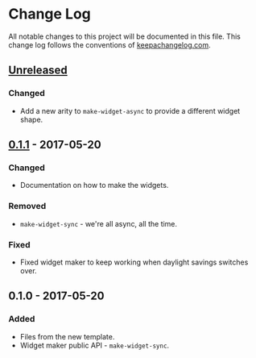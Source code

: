 # Change Log
All notable changes to this project will be documented in this file. This change log follows the conventions of [keepachangelog.com](http://keepachangelog.com/).

## [Unreleased]
### Changed
- Add a new arity to `make-widget-async` to provide a different widget shape.

## [0.1.1] - 2017-05-20
### Changed
- Documentation on how to make the widgets.

### Removed
- `make-widget-sync` - we're all async, all the time.

### Fixed
- Fixed widget maker to keep working when daylight savings switches over.

## 0.1.0 - 2017-05-20
### Added
- Files from the new template.
- Widget maker public API - `make-widget-sync`.

[Unreleased]: https://github.com/your-name/kafka-dirwatch/compare/0.1.1...HEAD
[0.1.1]: https://github.com/your-name/kafka-dirwatch/compare/0.1.0...0.1.1
